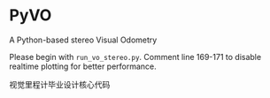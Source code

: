 # PyVO
A Python-based stereo Visual Odometry

Please begin with `run_vo_stereo.py`. Comment line 169-171 to disable realtime plotting for better performance.

视觉里程计毕业设计核心代码
